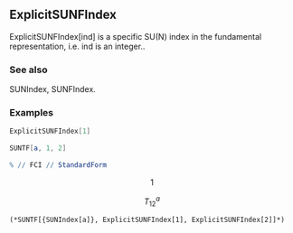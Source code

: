 ##  ExplicitSUNFIndex 

ExplicitSUNFIndex[ind] is a specific SU(N) index in the fundamental representation, i.e. ind is an integer..

###  See also 

SUNIndex, SUNFIndex.

###  Examples 

```mathematica
ExplicitSUNFIndex[1] 
 
SUNTF[a, 1, 2] 
 
% // FCI // StandardForm
```

$$1$$

$$T_{12}^a$$

```
(*SUNTF[{SUNIndex[a]}, ExplicitSUNFIndex[1], ExplicitSUNFIndex[2]]*)
```